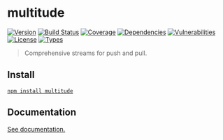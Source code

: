 # multitude

[![Version](https://img.shields.io/npm/v/multitude.svg)](https://www.npmjs.com/package/multitude)
[![Build Status](https://img.shields.io/travis/rafamel/multitude/master.svg)](https://travis-ci.org/rafamel/multitude)
[![Coverage](https://img.shields.io/coveralls/rafamel/multitude/master.svg)](https://coveralls.io/github/rafamel/multitude)
[![Dependencies](https://img.shields.io/david/rafamel/multitude.svg)](https://david-dm.org/rafamel/multitude)
[![Vulnerabilities](https://img.shields.io/snyk/vulnerabilities/npm/multitude.svg)](https://snyk.io/test/npm/multitude)
[![License](https://img.shields.io/github/license/rafamel/multitude.svg)](https://github.com/rafamel/multitude/blob/master/LICENSE)
[![Types](https://img.shields.io/npm/types/multitude.svg)](https://www.npmjs.com/package/multitude)

> Comprehensive streams for push and pull.

## Install

[`npm install multitude`](https://www.npmjs.com/package/multitude)

## Documentation

[See documentation.](https://rafamel.github.io/multitude/modules.html)

